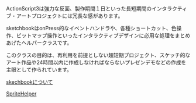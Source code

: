 ActionScript3は強力な反面、製作期間１日といった長短期間のインタラクティブ・アートプロジェクトには冗長な感があります。

sketchbookはonPress的なイベントハンドラや、各種ショートカット、色操作、ビットマップ操作といったインタラクティブデザインに必用な処理をまとめあげたヘルパークラスです。

このクラスの目的は、再利用を前提としない超短期プロジェクト、スケッチ的なアート作品や24時間以内に作成しなければならないプレゼンデモなどの作成を主眼として作られています。

[skechbookについて](http://code.google.com/p/sketchbook/wiki/About)

[SpriteHelper](http://code.google.com/p/sketchbook/wiki/SpriteHelper)